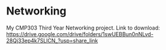 # Networking
My CMP303 Third Year Networking project. Link to download: https://drive.google.com/drive/folders/1swUEBBun0nNLvd-28Qj33ep4k7SLlCN_?usp=share_link
